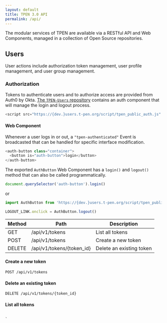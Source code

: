 ```yaml
---
layout: default
title: TPEN 3.0 API
permalink: /api/
---
```


The modular services of TPEN are available via a RESTful API and Web Components, managed in a collection of Open Source repositories.

## Users

User actions include authorization token management, user profile management, and user group management.

### Authorization

Tokens to authenticate users and to authorize access are provided from Auth0 by Okta. 
[The `TPEN-Users` repository](https://github.com/CenterForDigitalHumanities/TPEN-Users/tree/main/auth) contains an auth component that will manage the login and logout process.

```js
<script src="https://{dev.}users.t-pen.org/script/tpen_public_auth.js" type="module"></script>
```

#### Web Component

Whenever a user logs in or out, a `"tpen-authenticated"` Event is broadcasted that can be handled for specific interface modification.

```js
<auth-button class="container">
  <button is="auth-button">login</button>    
</auth-button>
```

The exported `AuthButton` Web Component has a `login()` and `logout()` method that can also be called programmatically.

```js
document.querySelector('auth-button').login()
```

or

```js
import AuthButton from 'https://{dev.}users.t-pen.org/script/tpen_public_auth.js'

LOGOUT_LINK.onclick = AuthButton.logout()
```


| Method | Path | Description |
| ------------ | ------------ | ------------ |
| GET | /api/v1/tokens | List all tokens |
| POST | /api/v1/tokens | Create a new token |
| DELETE | /api/v1/tokens/{token_id} | Delete an existing token |

#### Create a new token

```
POST /api/v1/tokens
```

#### Delete an existing token

```
DELETE /api/v1/tokens/{token_id}
```

#### List all tokens

```
  
`
